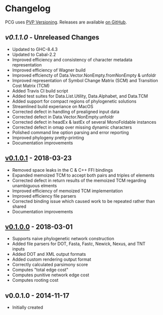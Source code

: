 Changelog
==========

PCG uses [PVP Versioning][1].
Releases are available [on GitHub][2].


## _v0.1.1.0_ - Unreleased Changes

* Updated to GHC-8.4.3
* Updated to Cabal-2.2
* Improved efficiency and consistency of character metadata representation
* Improved efficiency of Wagner build
* Improved effciencty of Data.Vector.NonEmpty.fromNonEmpty & unfoldr
* Improved representation of Symbol Change Matrix (SCM) and Transition Cost Matrix (TCM)
* Added Travis CI build script
* Added test suites for Data.List.Utility, Data.Alphabet, and Data.TCM
* Added support for compact regions of phylogenetic solutions
* Streamlined build experiance on MacOS
* Corrected defect in handling of prealigned input data
* Corrected defect in Data.Vector.NonEmpty.unfoldr
* Corrected defect in headEx & lastEx of several MonoFoldable instances
* Corrected defect in omap over missing dynamic characters
* Polished command line option parsing and error reporting
* Improved phylogeny pretty-printing
* Documentation improvements


## [v0.1.0.1][4] - 2018-03-23

* Removed space leaks in the C & C++ FFI bindings
* Expanded memoized TCM to accept both pairs and triples of elements
* Corrected defect in return results of the memoized TCM regarding unambiguous elments
* Improved efficiency of memoized TCM implementation
* Improved efficiency file parsers
* Corrected binding issue which caused work to be repeated rather than shared
* Documentation improvements


## [v0.1.0.0][3] - 2018-03-01

* Supports naive phylogenetic network construction
* Added file parsers for DOT, Fasta, Fastc, Newick, Nexus, and TNT inputs
* Added DOT and XML output formats
* Added custom rendering output format
* Correctly calculated parsimony score
* Computes "total edge cost"
* Computes punitive network edge cost
* Computes rooting cost


## v0.0.1.0 - 2014-11-17

* Initially created


[1]: https://pvp.haskell.org
[2]: https://github.com/amnh/PCG/releases
[3]: https://github.com/amnh/PCG/releases/tag/v0.1.0.0
[4]: https://github.com/amnh/PCG/releases/tag/v0.1.0.1
